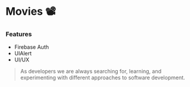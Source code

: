 
# Movies 📽

### Features

- Firebase Auth
- UIAlert
- UI/UX

> As developers we are always searching for, learning, 
> and experimenting with different 
> approaches to software development. 
